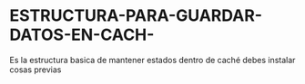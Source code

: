 # ESTRUCTURA-PARA-GUARDAR-DATOS-EN-CACH-
Es la estructura basica de mantener estados dentro de caché debes instalar cosas previas

